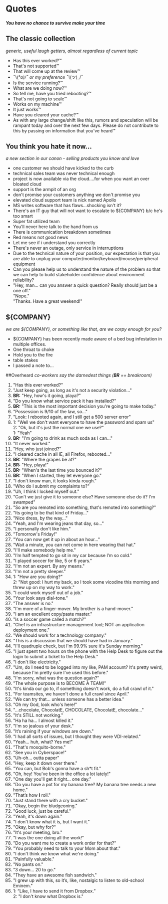 # Quotes 
#### _You have no chance to survive make your time_

## The classic collection
_generic, useful laugh getters, almost regardless of current topic_

* Has this ever worked?™
* That's not supported™
* That will come up at the review™
* ¯\\(°_o)/¯ or my preference ¯\\_(ツ)_/¯
* Is the service running?™
* What are we doing now?™
* So tell me, have you tried rebooting?™
* That's not going to scale™
* Works on my machine™
* It just works™
* Have you cleared your cache?™
* As with any large change/shift like this, rumors and speculation will be rampant today and over the next few days.  Please do not contribute to this by passing on information that you’ve heard™

## You think you hate it now...
_a new section in our canon - selling products you know and love_

* one customer we should have kicked to the curb
* technical sales team was never technical enough
* project is now available via the cloud....for when you want an over bloated cloud
* support is the armpit of an org
* don't promise your customers anything we don't promise you
* elevated cloud support team is nick named Apollo
* MS writes software that has flaws...shocking isn't it?
* There's an IT guy that will not want to escalate to ${COMPANY} b/c he's too smart
* Super fat utilized team
* You'll never here talk to the hand from us 
* There is communication breakdown sometimes
* Red means not good news
* Let me see if i understand you correctly
* There's never an outage, only service in interruptions
* Due to the technical nature of your position, our expectation is that you are able to unplug your computer/monitor/keyboard/mouse/peripheral equipment
* Can you please help us to understand the nature of the problem so that we can help to build stakeholder confidence about environment reliability?  
* "Hey, man... can you answer a quick question? Really should just be a one off."  
"Nope."  
"Thanks. Have a great weekend!"


## ${COMPANY}
_we are ${COMPANY}, or something like that, are we corpy enough for you?_

* ${COMPANY} has been recently made aware of a bed bug infestation in multiple offices.
* One throat to choke
* Hold you to the fire
* table stakes
* I passed a note to...

##Overheard
_co-workers say the darnedest things (**BR** == breakroom)_

1. "Has this ever worked?"
1. "Just keep going, as long as it's not a security violation..."
1. **BR:** "Hey, how's it going, playa?"
1. "Do you know what service pack it has installed?"
1. **BR:** "This is the most important decision you're going to make today."
1. "Possession is 9/10 of the law, so..."
1. "Look: I rebooted again, and I still get a 500 server error"
1. 1: "Well we don't want everyone to have the password and spam us"  
2: "Ok, but it's just the normal one we use?"  
1: "Yeah"
1. **BR:** "I'm going to drink as much soda as I can..."
1. "It never worked."
1. "Hey, who just joined?"
1. "I cleared cache in all IE, all Firefox, rebooted..."
1. **BR:** "Where the grapes be at?"
1. **BR:** "Hey, playa!"
1. **BR:** "When's the last time you bounced it?"
1. **BR:** "When I started, they let everyone go."
1. "I don't know man, it looks kinda rough."
1. "Who do I submit my complaints to?"
1. "Uh, I think I locked myself out."
1. "Can't we just give it to someone else? Have someone else do it? I'm swamped"
1. "So are you remoted into something, that's remoted into something?"
1. "Its going to be that kind of Friday..."
1. "Nice dress, by the way..."
1. "Yeah, and I'm wearing jeans that day, so..."
1. "I personally don't like him."
1. "Tomorrow's Friday!"
1. "You can now get it up in about an hour..."
1. "Wait a minute, you can not come in here wearing that hat."
1. "I'll make somebody help me."
1. "I’m half tempted to go sit in my car because I’m so cold."
1. "I played soccer for like, 5 or 6 years."
1. "I'm not an expert. By any means."
1. "I'm not a pretty sleeper."
1. 1: "How are you doing?"  
2: "Not good: I hurt my back, so I took some vicodine this morning and threw up on my way to work."
1. "I could work myself out of a job."
1. "Your look says dial-tone."
1. "The answer is no."
1. "I'm more of a finger-mover. My brother is a hand-mover."
1. "I am an excellent copy/paste master."
1. "Is a soccer game called a match?"
1. "Chef is an infrastructure management tool; NOT an application deployment one."
1. "We should work for a technology company."
1. "This is a discussion that we should have had in January."
1. "I'll quadruple check, but I'm 99.9% sure it's Sunday morning."
1. "I just spent two hours on the phone with the Help Desk to figure out the login to submit a ticket to the Help Desk."
1. "I don't like electricity."
1. "Um, do I need to be logged into my like, PAM account? It's pretty weird, because I'm pretty sure I've used this before."
1. "I'm sorry, what was the question again?"
1. "The whole purpose is to BECOME A TEAM!"
1. "It's kinda our go to, if something doesn't work, do a full crawl of it."
1. "For teamsites, we haven't done a full crawl since April."
1. "We can try that... unless someone has a better idea."
1. "Oh my God, look who's here!"
1. "...chocolate, ChocolatE, CHOCOLATE, ChocolatE, chocolate..."
1. "It's STILL not working."
1. "Ha ha ha... I almost killed it."
1. "I'm so jealous of your desk."
1. "It’s raining if your windows are down."
1. "I had all sorts of issues, but I thought they were VDI-related."
1. "Yeah... huh, what? Yes me!"
1. "That's mosquito-borne."
1. "See you in Cyberspace!"
1. "Uh-oh… outta paper"
1. "Hey, keep it down over there."
1. "You can, but Bob's gonna have a sh*t fit."
1. "Oh, hey! You've been in the office a lot lately!"
1. "One day you'll get it right... one day."
1. "Do you have a pot for my banana tree?  My banana tree needs a new home."
1. "That’s how **I** roll."
1. "Just stand there with a cry bucket."
1. "Okay, begin the bludgeoning."
1. "Good luck, just be careful."
1. "Yeah, it's down again."
1. "I don't know what it is, but I want it."
1. "Okay, but why for?"
1. "It's your meeting, bro."
1. "I was the one doing all the work!"
1. "Do you want me to create a work order for that?"
1. "You probably need to talk to your Mom about that."
1. "I don't think we know what we're doing."
1. "Painfully valuable."
1. "No pants on."
1. ”3 down... 20 to go."
1. "They have an awesome fish sandwich."
1. "I grew up with this, so it’s, like, nostalgic to listen to old-school Eminem."
1. 1: “Like, I have to send it from Dropbox.”  
2: "I don't know what Dropbox is."
